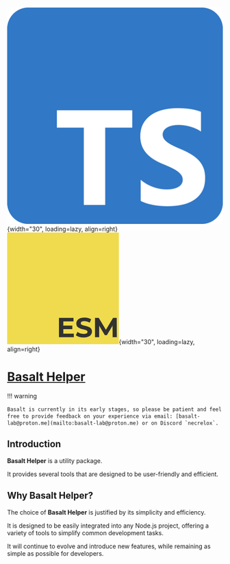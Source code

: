 ![logo](../public/ts.png){width="30", loading=lazy, align=right}
![logo](../public/esm.png){width="30", loading=lazy, align=right}
# **[Basalt Helper](https://www.npmjs.com/package/@basalt-lab/basalt-helper)**

!!! warning

    Basalt is currently in its early stages, so please be patient and feel free to provide feedback on your experience via email: [basalt-lab@proton.me](mailto:basalt-lab@proton.me) or on Discord `necrelox`.

## **Introduction**

**Basalt Helper** is a utility package.

It provides several tools that are designed to be user-friendly and efficient.

## **Why Basalt Helper?**

The choice of **Basalt Helper** is justified by its simplicity and efficiency.

It is designed to be easily integrated into any Node.js project, offering a variety of tools to simplify common development tasks.

It will continue to evolve and introduce new features, while remaining as simple as possible for developers.

<script data-name="BMC-Widget"
    data-cfasync="false"
    src="https://cdnjs.buymeacoffee.com/1.0.0/widget.prod.min.js"
    data-id="necrelox"
    data-description="Support me on Buy me a coffee!"
    data-message="Thank you for visiting!"
    data-color="#5F7FFF"
    data-position="Right"
    data-x_margin="18"
    data-y_margin="22" />

